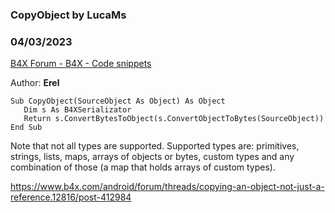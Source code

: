 ###  CopyObject by LucaMs
### 04/03/2023
[B4X Forum - B4X - Code snippets](https://www.b4x.com/android/forum/threads/147214/)

Author: **Erel**  
  

```B4X
Sub CopyObject(SourceObject As Object) As Object  
   Dim s As B4XSerializator  
   Return s.ConvertBytesToObject(s.ConvertObjectToBytes(SourceObject))  
End Sub
```

  
  
Note that not all types are supported. Supported types are: primitives, strings, lists, maps, arrays of objects or bytes, custom types and any combination of those (a map that holds arrays of custom types).  
  
<https://www.b4x.com/android/forum/threads/copying-an-object-not-just-a-reference.12816/post-412984>